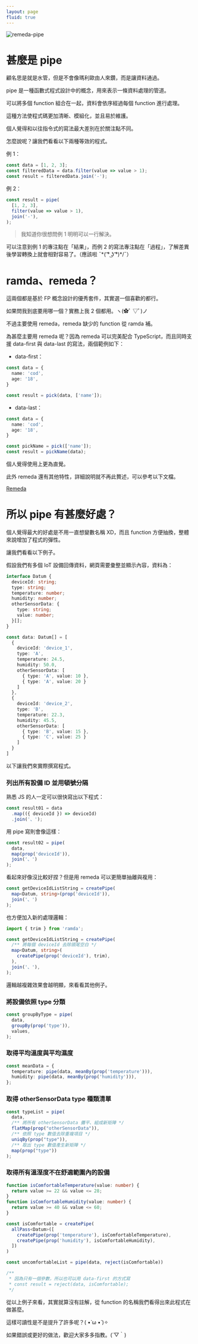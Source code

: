 ```yaml
---
layout: page
fluid: true
---
```


![remeda-pipe](/remeda-pipe.png)

# 甚麼是 pipe

顧名思是就是水管，但是不會像瑪利歐由人來鑽，而是讓資料通過。

pipe 是一種函數式程式設計中的概念，用來表示一條資料處理的管道。

可以將多個 function 組合在一起，資料會依序經過每個 function 進行處理。

這種方法使程式碼更加清晰、模組化，並且易於維護。

個人覺得和以往指令式的寫法最大差別在於關注點不同。

怎麼說呢？讓我們看看以下兩種等效的程式。

例 1：

```typescript
const data = [1, 2, 3];
const filteredData = data.filter(value => value > 1);
const result = filteredData.join('-');
```

例 2：

```typescript
const result = pipe(
  [1, 2, 3],
  filter(value => value > 1),
  join('-'),
);
```

> 我知道你很想問例 1 明明可以一行解決。
> 

可以注意到例 1 的專注點在「結果」，而例 2 的寫法專注點在「過程」，了解差異後學習轉換上就會相對容易了。（應該啦 ¯\*( ͡° ͜ʖ ͡°)*/¯）

# **ramda、remeda？**

這兩個都是基於 FP 概念設計的優秀套件，其實選一個喜歡的都行。

如果問我到底要用哪一個？實務上我 2 個都用。ヽ(✿ﾟ ▽ﾟ)ノ

不過主要使用 remeda，remeda 缺少的 function 從 ramda 補。

為甚麼主要用 remeda 呢？因為 remeda 可以完美配合 TypeScript，而且同時支援 data-first 與 data-last 的寫法，兩個範例如下：

- data-first：

```typescript
const data = {
  name: 'cod',
  age: '18',
}

const result = pick(data, ['name']);
```

- data-last：

```typescript
const data = {
  name: 'cod',
  age: '18',
}

const pickName = pick(['name']);
const result = pickName(data);
```

個人覺得使用上更為直覺。

此外 remeda 還有其他特性，詳細說明就不再此贅述，可以參考以下文檔。

[Remeda](https://remedajs.com/)

# **所以 pipe 有甚麼好處？**

個人覺得最大的好處是不用一直想變數名稱 XD，而且 function 方便抽換，整體來說增加了程式的彈性。

讓我們看看以下例子。

假設我們有多個 IoT 設備回傳資料，網頁需要彙整並顯示內容，資料為：

```typescript
interface Datum {
  deviceId: string;
  type: string;
  temperature: number;
  humidity: number;
  otherSensorData: {
    type: string;
    value: number;
  }[];
}

const data: Datum[] = [
  {
    deviceId: 'device_1',
    type: 'A',
    temperature: 24.5,
    humidity: 50.0,
    otherSensorData: [
      { type: 'A', value: 10 },
      { type: 'A', value: 20 }
    ]
  },
  {
    deviceId: 'device_2',
    type: 'B',
    temperature: 22.3,
    humidity: 45.5,
    otherSensorData: [
      { type: 'B', value: 15 },
      { type: 'C', value: 25 }
    ]
  }
]
```

以下讓我們來實際撰寫程式。

### **列出所有設備 ID 並用頓號分隔**

熟悉 JS 的人一定可以很快寫出以下程式：

```typescript
const result01 = data
  .map(({ deviceId }) => deviceId)
  .join('、');
```

用 pipe 寫則會像這樣：

```typescript
const result02 = pipe(
  data,
  map(prop('deviceId')),
  join('、')
);
```

看起來好像沒比較好捏？但是用 remeda 可以更簡單抽離與複用：

```typescript
const getDeviceIdListString = createPipe(
  map<Datum, string>(prop('deviceId')),
  join('、')
);
```

也方便加入新的處理邏輯：

```typescript
import { trim } from 'ramda';

const getDeviceIdListString = createPipe(
  /** 將每個 deviceId 去除頭尾空白 */
  map<Datum, string>(
    createPipe(prop('deviceId'), trim),
  ),
  join('、'),
);
```

邏輯越複雜效果會越明顯，來看看其他例子。

### **將設備依照 type 分類**

```typescript
const groupByType = pipe(
  data,
  groupBy(prop('type')),
  values,
);
```

### **取得平均溫度與平均濕度**

```typescript
const meanData = {
  temperature: pipe(data, meanBy(prop('temperature'))),
  humidity: pipe(data, meanBy(prop('humidity'))),
};
```

### **取得 otherSensorData type 種類清單**

```typescript
const typeList = pipe(
  data,
  /** 將所有 otherSensorData 攤平、組成新矩陣 */
  flatMap(prop("otherSensorData")),
  /** 依照 type 數值去除重複項目 */
  uniqBy(prop("type")),
  /** 取出 type 數值產生新矩陣 */
  map(prop("type"))
);

```

### **取得所有溫溼度不在舒適範圍內的設備**

```typescript
function isComfortableTemperature(value: number) {
  return value >= 22 && value <= 28;
}
function isComfortableHumidity(value: number) {
  return value >= 40 && value <= 60;
}

const isComfortable = createPipe(
  allPass<Datum>([
    createPipe(prop('temperature'), isComfortableTemperature),
    createPipe(prop('humidity'), isComfortableHumidity),
  ])
)

const uncomfortableList = pipe(data, reject(isComfortable))

/**
 * 因為只有一個參數，所以也可以用 data-first 的方式寫
 * const result = reject(data, isComfortable);
 */
```

從以上例子來看，其實就算沒有註解，從 function 的名稱我們看得出來此程式在做甚麼。

這樣可讀性是不是提升了許多呢？( •̀ ω •́ )✧

如果錯誤或更好的做法，歡迎大家多多指教。(´▽｀)